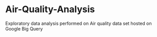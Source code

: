# Air-Quality-Analysis
Exploratory data analysis performed on Air quality data set hosted on Google Big Query

